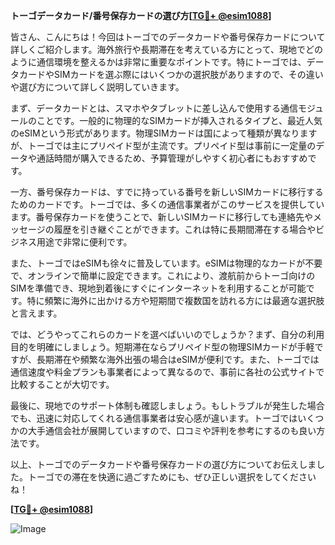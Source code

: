**トーゴデータカード/番号保存カードの選び方[[TG💪+ @esim1088](https://t.me/s/esim1088)]**

皆さん、こんにちは！今回はトーゴでのデータカードや番号保存カードについて詳しくご紹介します。海外旅行や長期滞在を考えている方にとって、現地でどのように通信環境を整えるかは非常に重要なポイントです。特にトーゴでは、データカードやSIMカードを選ぶ際にはいくつかの選択肢がありますので、その違いや選び方について詳しく説明していきます。

まず、データカードとは、スマホやタブレットに差し込んで使用する通信モジュールのことです。一般的に物理的なSIMカードが挿入されるタイプと、最近人気のeSIMという形式があります。物理SIMカードは国によって種類が異なりますが、トーゴでは主にプリペイド型が主流です。プリペイド型は事前に一定量のデータや通話時間が購入できるため、予算管理がしやすく初心者にもおすすめです。

一方、番号保存カードは、すでに持っている番号を新しいSIMカードに移行するためのカードです。トーゴでは、多くの通信事業者がこのサービスを提供しています。番号保存カードを使うことで、新しいSIMカードに移行しても連絡先やメッセージの履歴を引き継ぐことができます。これは特に長期間滞在する場合やビジネス用途で非常に便利です。

また、トーゴではeSIMも徐々に普及しています。eSIMは物理的なカードが不要で、オンラインで簡単に設定できます。これにより、渡航前からトーゴ向けのSIMを準備でき、現地到着後にすぐにインターネットを利用することが可能です。特に頻繁に海外に出かける方や短期間で複数国を訪れる方には最適な選択肢と言えます。

では、どうやってこれらのカードを選べばいいのでしょうか？まず、自分の利用目的を明確にしましょう。短期滞在ならプリペイド型の物理SIMカードが手軽ですが、長期滞在や頻繁な海外出張の場合はeSIMが便利です。また、トーゴでは通信速度や料金プランも事業者によって異なるので、事前に各社の公式サイトで比較することが大切です。

最後に、現地でのサポート体制も確認しましょう。もしトラブルが発生した場合でも、迅速に対応してくれる通信事業者は安心感が違います。トーゴではいくつかの大手通信会社が展開していますので、口コミや評判を参考にするのも良い方法です。

以上、トーゴでのデータカードや番号保存カードの選び方についてお伝えしました。トーゴでの滞在を快適に過ごすためにも、ぜひ正しい選択をしてくださいね！

**[[TG💪+ @esim1088](https://t.me/s/esim1088)]**

![Image](https://i.postimg.cc/Y0z9fWf4/image.png)